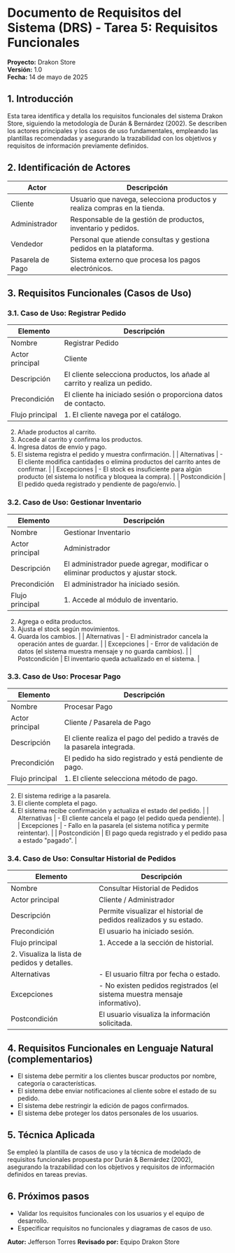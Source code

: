 # Documento de Requisitos del Sistema (DRS) - Tarea 5: Requisitos Funcionales

**Proyecto:** Drakon Store  
**Versión:** 1.0  
**Fecha:** 14 de mayo de 2025

## 1. Introducción

Esta tarea identifica y detalla los requisitos funcionales del sistema Drakon Store, siguiendo la metodología de Durán & Bernárdez (2002). Se describen los actores principales y los casos de uso fundamentales, empleando las plantillas recomendadas y asegurando la trazabilidad con los objetivos y requisitos de información previamente definidos.

## 2. Identificación de Actores

| **Actor**         | **Descripción**                                                      |
|-------------------|---------------------------------------------------------------------|
| Cliente           | Usuario que navega, selecciona productos y realiza compras en la tienda. |
| Administrador     | Responsable de la gestión de productos, inventario y pedidos.         |
| Vendedor          | Personal que atiende consultas y gestiona pedidos en la plataforma.   |
| Pasarela de Pago  | Sistema externo que procesa los pagos electrónicos.                  |

## 3. Requisitos Funcionales (Casos de Uso)

### 3.1. Caso de Uso: Registrar Pedido

| **Elemento**         | **Descripción**                                                                 |
|----------------------|--------------------------------------------------------------------------------|
| Nombre               | Registrar Pedido                                                                |
| Actor principal      | Cliente                                                                         |
| Descripción          | El cliente selecciona productos, los añade al carrito y realiza un pedido.      |
| Precondición         | El cliente ha iniciado sesión o proporciona datos de contacto.                  |
| Flujo principal      | 1. El cliente navega por el catálogo.  
2. Añade productos al carrito.  
3. Accede al carrito y confirma los productos.  
4. Ingresa datos de envío y pago.  
5. El sistema registra el pedido y muestra confirmación. |
| Alternativas         | - El cliente modifica cantidades o elimina productos del carrito antes de confirmar. |
| Excepciones          | - El stock es insuficiente para algún producto (el sistema lo notifica y bloquea la compra). |
| Postcondición        | El pedido queda registrado y pendiente de pago/envío.                           |

### 3.2. Caso de Uso: Gestionar Inventario

| **Elemento**         | **Descripción**                                                                 |
|----------------------|--------------------------------------------------------------------------------|
| Nombre               | Gestionar Inventario                                                            |
| Actor principal      | Administrador                                                                   |
| Descripción          | El administrador puede agregar, modificar o eliminar productos y ajustar stock. |
| Precondición         | El administrador ha iniciado sesión.                                            |
| Flujo principal      | 1. Accede al módulo de inventario.  
2. Agrega o edita productos.  
3. Ajusta el stock según movimientos.  
4. Guarda los cambios. |
| Alternativas         | - El administrador cancela la operación antes de guardar.                       |
| Excepciones          | - Error de validación de datos (el sistema muestra mensaje y no guarda cambios). |
| Postcondición        | El inventario queda actualizado en el sistema.                                  |

### 3.3. Caso de Uso: Procesar Pago

| **Elemento**         | **Descripción**                                                                 |
|----------------------|--------------------------------------------------------------------------------|
| Nombre               | Procesar Pago                                                                   |
| Actor principal      | Cliente / Pasarela de Pago                                                      |
| Descripción          | El cliente realiza el pago del pedido a través de la pasarela integrada.        |
| Precondición         | El pedido ha sido registrado y está pendiente de pago.                          |
| Flujo principal      | 1. El cliente selecciona método de pago.  
2. El sistema redirige a la pasarela.  
3. El cliente completa el pago.  
4. El sistema recibe confirmación y actualiza el estado del pedido. |
| Alternativas         | - El cliente cancela el pago (el pedido queda pendiente).                       |
| Excepciones          | - Fallo en la pasarela (el sistema notifica y permite reintentar).              |
| Postcondición        | El pago queda registrado y el pedido pasa a estado "pagado".                   |

### 3.4. Caso de Uso: Consultar Historial de Pedidos

| **Elemento**         | **Descripción**                                                                 |
|----------------------|--------------------------------------------------------------------------------|
| Nombre               | Consultar Historial de Pedidos                                                  |
| Actor principal      | Cliente / Administrador                                                         |
| Descripción          | Permite visualizar el historial de pedidos realizados y su estado.              |
| Precondición         | El usuario ha iniciado sesión.                                                  |
| Flujo principal      | 1. Accede a la sección de historial.  
2. Visualiza la lista de pedidos y detalles. |
| Alternativas         | - El usuario filtra por fecha o estado.                                         |
| Excepciones          | - No existen pedidos registrados (el sistema muestra mensaje informativo).       |
| Postcondición        | El usuario visualiza la información solicitada.                                 |

## 4. Requisitos Funcionales en Lenguaje Natural (complementarios)

- El sistema debe permitir a los clientes buscar productos por nombre, categoría o características.
- El sistema debe enviar notificaciones al cliente sobre el estado de su pedido.
- El sistema debe restringir la edición de pagos confirmados.
- El sistema debe proteger los datos personales de los usuarios.

## 5. Técnica Aplicada

Se empleó la plantilla de casos de uso y la técnica de modelado de requisitos funcionales propuesta por Durán & Bernárdez (2002), asegurando la trazabilidad con los objetivos y requisitos de información definidos en tareas previas.

## 6. Próximos pasos

* Validar los requisitos funcionales con los usuarios y el equipo de desarrollo.
* Especificar requisitos no funcionales y diagramas de casos de uso.

**Autor:** Jefferson Torres
**Revisado por:** Equipo Drakon Store
